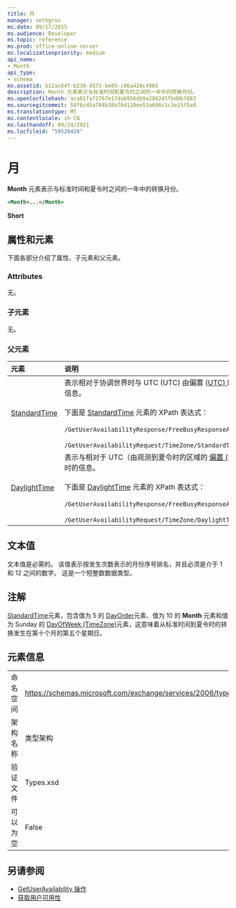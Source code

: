 ```yaml
---
title: 月
manager: sethgros
ms.date: 09/17/2015
ms.audience: Developer
ms.topic: reference
ms.prod: office-online-server
ms.localizationpriority: medium
api_name:
- Month
api_type:
- schema
ms.assetid: b12ac64f-b230-4573-be05-c86a428c4965
description: Month 元素表示与标准时间和夏令时之间的一年中的转换月份。
ms.openlocfilehash: aca81faf2767e17dab956db9a208245fbd0b7d83
ms.sourcegitcommit: 54f6cd5a704b36b76d110ee53a6d6c1c3e15f5a9
ms.translationtype: MT
ms.contentlocale: zh-CN
ms.lasthandoff: 09/24/2021
ms.locfileid: "59520428"
---
```

# <a name="month"></a>月

**Month** 元素表示与标准时间和夏令时之间的一年中的转换月份。 
  
```xml
<Month>...</Month>
```

 **Short**
## <a name="attributes-and-elements"></a>属性和元素

下面各部分介绍了属性、子元素和父元素。
  
### <a name="attributes"></a>Attributes

无。
  
### <a name="child-elements"></a>子元素

无。
  
### <a name="parent-elements"></a>父元素

|**元素**|**说明**|
|:-----|:-----|
|[StandardTime](standardtime.md) <br/> | 表示相对于协调世界时与 UTC (UTC) 由偏置 ([UTC) ](bias-utc.md) 时偏移。 此元素还包含有关从观测到夏令时的区域中的夏令时转换为标准时间的信息。 <br/> <br/>  下面是 [StandardTime](standardtime.md) 元素的 XPath 表达式： <br/> <br/>  `/GetUserAvailabilityResponse/FreeBusyResponseArray/FreeBusyResponse/FreeBusyView/WorkingHours/TimeZone/StandardTime` <br/><br/>  `/GetUserAvailabilityRequest/TimeZone/StandardTime` <br/> |
|[DaylightTime](daylighttime.md) <br/> | 表示与相对于 UTC（由观测到夏令时的区域的 [偏置 (UTC)](bias-utc.md) 元素表示）的时间的时差。此元素还包含有关何时从标准时间转换到夏令时的信息。  <br/><br/>  下面是 [DaylightTime](daylighttime.md) 元素的 XPath 表达式：  <br/> <br/> `/GetUserAvailabilityResponse/FreeBusyResponseArray/FreeBusyResponse/FreeBusyView/WorkingHours/TimeZone/DaylightTime` <br/><br/>  `/GetUserAvailabilityRequest/TimeZone/DaylightTime` <br/> |
   
## <a name="text-value"></a>文本值

文本值是必需的。 该值表示按发生次数表示的月份序号排名，并且必须是介于 1 和 12 之间的数字。 这是一个短整数数据类型。
  
## <a name="remarks"></a>注解

[StandardTime](standardtime.md)元素，包含值为 5 的 [DayOrder](dayorder.md)元素、值为 10 的 **Month** 元素和值为 Sunday 的 [DayOfWeek (TimeZone)](dayofweek-timezone.md)元素，这意味着从标准时间到夏令时的转换发生在第十个月的第五个星期日。 
  
## <a name="element-information"></a>元素信息

|||
|:-----|:-----|
|命名空间  <br/> |https://schemas.microsoft.com/exchange/services/2006/types  <br/> |
|架构名称  <br/> |类型架构  <br/> |
|验证文件  <br/> |Types.xsd  <br/> |
|可以为空  <br/> |False  <br/> |
   
## <a name="see-also"></a>另请参阅

- [GetUserAvailability 操作](getuseravailability-operation.md)
- [获取用户可用性](https://msdn.microsoft.com/library/d4133fcb-9b0f-4e6b-aadf-a389da83516a%28Office.15%29.aspx)

